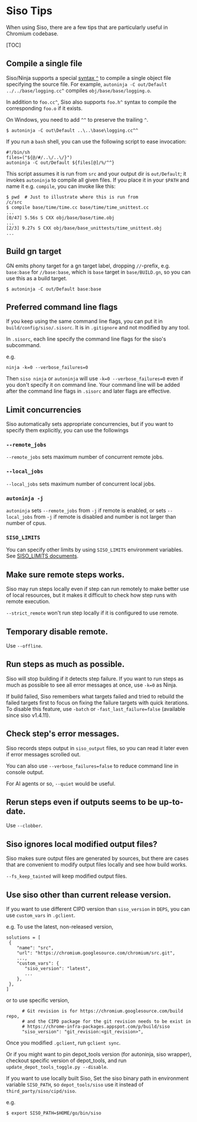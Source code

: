 # Siso Tips

When using Siso, there are a few tips that are particularly useful in
Chromium codebase.

[TOC]

## Compile a single file

Siso/Ninja supports a special [syntax `^`][ninja hat syntax] to compile a single object file specifying
the source file. For example, `autoninja -C out/Default ../../base/logging.cc^`
compiles `obj/base/base/logging.o`.

[ninja hat syntax]: https://ninja-build.org/manual.html#:~:text=There%20is%20also%20a%20special%20syntax%20target%5E%20for%20specifying%20a%20target%20as%20the%20first%20output%20of%20some%20rule%20containing%20the%20source%20you%20put%20in%20the%20command%20line%2C%20if%20one%20exists.%20For%20example%2C%20if%20you%20specify%20target%20as%20foo.c%5E%20then%20foo.o%20will%20get%20built%20(assuming%20you%20have%20those%20targets%20in%20your%20build%20files)

In addition to `foo.cc^`, Siso also supports `foo.h^` syntax to compile
the corresponding `foo.o` if it exists.

On Windows, you need to add  `^^` to preserve the trailing `^`.

```shell
$ autoninja -C out\Default ..\..\base\logging.cc^^
```

If you run a `bash` shell, you can use the following script to ease invocation:

```shell
#!/bin/sh
files=("${@/#/..\/..\/}")
autoninja -C out/Default ${files[@]/%/^^}
```

This script assumes it is run from `src` and your output dir is `out/Default`;
it invokes `autoninja` to compile all given files. If you place it in your
`$PATH` and name it e.g. `compile`, you can invoke like this:

```shell
$ pwd  # Just to illustrate where this is run from
/c/src
$ compile base/time/time.cc base/time/time_unittest.cc
...
[0/47] 5.56s S CXX obj/base/base/time.obj
...
[2/3] 9.27s S CXX obj/base/base_unittests/time_unittest.obj
...
```

## Build gn target

GN emits phony target for a gn target label, dropping `//`-prefix,
e.g. `base:base` for `//base:base`, which is `base` target in `base/BUILD.gn`,
so you can use this as a build target.

```shell
$ autoninja -C out/Default base:base
```

## Preferred command line flags

If you keep using the same command line flags, you can put it in
`build/config/siso/.sisorc`.  It is in `.gitignore` and not modified
by any tool.

In `.sisorc`, each line specify the command line flags
for the siso's subcommand.

e.g.
```
ninja -k=0 --verbose_failures=0
```

Then `siso ninja` or `autoninja` will use `-k=0 --verbose_failures=0`
even if you don't specify it on command line.  Your command line
will be added after the command line flags in `.sisorc` and
later flags are effective.

## Limit concurrencies

Siso automatically sets appropriate concurrencies, but
if you want to specify them explicitly, you can use the followings

### `--remote_jobs`

`--remote_jobs` sets maximum number of concurrent remote jobs.

### `--local_jobs`

`--local_jobs` sets maximum number of concurrent local jobs.

### `autoninja -j`

`autoninja` sets `--remote_jobs` from `-j` if remote is enabled,
or sets `--local_jobs` from `-j` if remote is disabled and
number is not larger than number of cpus.

### `SISO_LIMITS`

You can specify other limits by using `SISO_LIMITS` environment
variables.
See [SISO_LIMITS documents](https://chromium.googlesource.com/build/+/refs/heads/main/siso/docs/environment_variables.md#siso_limits).

## Make sure remote steps works.

Siso may run steps locally even if step can run remotely to
make better use of local resources, but it makes it difficult
to check how step runs with remote execution.

`--strict_remote` won't run step locally if it is configured
to use remote.

## Temporary disable remote.

Use `--offline`.

## Run steps as much as possible.

Siso will stop building if it detects step failure.
If you want to run steps as much as possible to see
all error messages at once, use `-k=0` as Ninja.

If build failed, Siso remembers what targets failed
and tried to rebuild the failed targets first to
focus on fixing the failure targets with quick iterations.
To disable this feature, use `-batch` or
`-fast_last_failure=false` (available since siso v1.4.11).

## Check step's error messages.

Siso records steps output in `siso_output` files,
so you can read it later even if error messages
scrolled out.

You can also use `--verbose_failures=false` to
reduce command line in console output.

For AI agents or so, `--quiet` would be useful.

## Rerun steps even if outputs seems to be up-to-date.

Use `--clobber`.

## Siso ignores local modified output files?

Siso makes sure output files are generated by sources, but there
are cases that are convenient to modify output files locally
and see how build works.

`--fs_keep_tainted` will keep modified output files.

## Use siso other than current release version.

If you want to use different CIPD version than `siso_version` in `DEPS`,
you can use `custom_vars` in `.gclient`.

e.g. To use the latest, non-released version,

```
solutions = [
 {
    "name": "src",
    "url": "https://chromium.googlesource.com/chromium/src.git",
    ...,
    "custom_vars": {
       "siso_version": "latest",
       ...
    },
 },
]
```

or to use specific version,

```
      # Git revision is for https://chromium.googlesource.com/build repo,
      # and the CIPD package for the git revision needs to be exist in
      # https://chrome-infra-packages.appspot.com/p/build/siso
      "siso_version": "git_revision:<git_revision>",
```

Once you modified `.gclient`, run `gclient sync`.

Or if you might want to pin depot_tools version (for autoninja, siso
wrapper), checkout specific version of depot_tools, and run
`update_depot_tools_toggle.py --disable`.

If you want to use locally built Siso, Set the siso binary path in
environment variable `SISO_PATH`, so `depot_tools/siso` use it instead
of `third_party/siso/cipd/siso`.

e.g.

```shell
$ export SISO_PATH=$HOME/go/bin/siso
```

